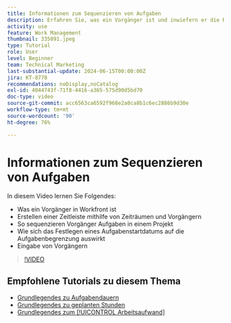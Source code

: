 ```yaml
---
title: Informationen zum Sequenzieren von Aufgaben
description: Erfahren Sie, was ein Vorgänger ist und inwiefern er die Reihenfolge der Aufgaben in einem Projekt bestimmt. Lernen Sie, mithilfe von Zeiträumen und Vorgängern eine Zeitleiste zu erstellen.
activity: use
feature: Work Management
thumbnail: 335091.jpeg
type: Tutorial
role: User
level: Beginner
team: Technical Marketing
last-substantial-update: 2024-06-15T00:00:00Z
jira: KT-8778
recommendations: noDisplay,noCatalog
exl-id: 4044743f-71f8-4416-a365-575d90d5bd70
doc-type: video
source-git-commit: acc6563ca6592f968e2a0ca8b1c6ec2886b9d30e
workflow-type: tm+mt
source-wordcount: '90'
ht-degree: 76%

---
```


# Informationen zum Sequenzieren von Aufgaben

In diesem Video lernen Sie Folgendes:

* Was ein Vorgänger in Workfront ist
* Erstellen einer Zeitleiste mithilfe von Zeiträumen und Vorgängern
* So sequenzieren Vorgänger Aufgaben in einem Projekt
* Wie sich das Festlegen eines Aufgabenstartdatums auf die Aufgabenbegrenzung auswirkt
* Eingabe von Vorgängern

>[!VIDEO](https://video.tv.adobe.com/v/335091/?quality=12&learn=on)

<!---
Learn more urls
There's a lot more you can learn about predecessors, such as dependency type and lag. [!DNL Workfront] recommends getting the basics down first, then pulling those other features into your project planning. If you're curious, here are some articles about additional functionality.
Overview of task predecessors
Create predecessor relationships by chaining tasks
Creating a predecessor relationship on the task list
Overview of lag types
Overview of task dependency types
--->

## Empfohlene Tutorials zu diesem Thema

* [Grundlegendes zu Aufgabendauern](/help/manage-work/tasks/understand-task-durations.md)
* [Grundlegendes zu geplanten Stunden](/help/manage-work/tasks/understand-planned-hours.md)
* [Grundlegendes zum [!UICONTROL Arbeitsaufwand]](/help/manage-work/tasks/understand-work-effort.md)

